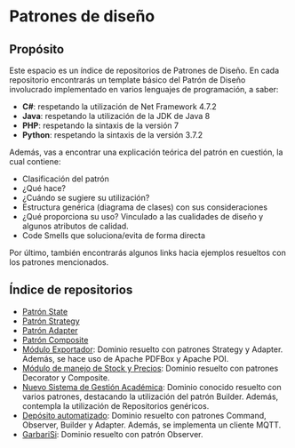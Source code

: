 # Patrones de diseño

## Propósito
Este espacio es un índice de repositorios de Patrones de Diseño.
En cada repositorio encontrarás un template básico del Patrón de Diseño involucrado implementado en varios lenguajes de programación, a saber:

- **C#**: respetando la utilización de Net Framework 4.7.2
- **Java**: respetando la utilización de la JDK de Java 8
- **PHP**: respetando la sintaxis de la versión 7
- **Python**: respetando la sintaxis de la versión 3.7.2

Además, vas a encontrar una explicación teórica del patrón en cuestión, la cual contiene:
- Clasificación del patrón
- ¿Qué hace?
- ¿Cuándo se sugiere su utilización?
- Estructura genérica (diagrama de clases) con sus consideraciones
- ¿Qué proporciona su uso? Vinculado a las cualidades de diseño y algunos atributos de calidad.
- Code Smells que soluciona/evita de forma directa

Por último, también encontrarás algunos links hacia ejemplos resueltos con los patrones mencionados.

## Índice de repositorios
- [Patrón State](https://github.com/sistemadual-ahk/dds2-patron-state "Patrón State")
- [Patrón Strategy](https://github.com/sistemadual-ahk/dds2-patron-strategy "Patrón Strategy")
- [Patrón Adapter](https://github.com/sistemadual-ahk/dds2-patron-adapter "Patrón Adapter")
- [Patrón Composite](https://github.com/sistemadual-ahk/dds2-patron-composite "Patrón Composite")
- [Módulo Exportador](https://github.com/dds-utn/modulo-exportador "Módulo exportador"): Dominio resuelto con patrones Strategy y Adapter. Además, se hace uso de Apache PDFBox y Apache POI.
- [Módulo de manejo de Stock y Precios](https://github.com/dds-utn/modulo-stock-precios "Módulo de manejo de Stock y Precios"): Dominio resuelto con patrones Decorator y Composite.
- [Nuevo Sistema de Gestión Académica](https://github.com/dds-utn/nuevo-sistema-gestion-academica "Nuevo Sistema de Gestión Académica"): Dominio conocido resuelto con varios patrones, destacando la utilización del patrón Builder. Además, contempla la utilización de Repositorios genéricos.
- [Depósito automatizado](https://github.com/dds-utn/deposito-automatizado "Depósito automatizado"): Dominio resuelto con patrones Command, Observer, Builder y Adapter. Además, se implementa un cliente MQTT.
- [GarbariSi](https://github.com/dds-utn/garbarisi "GarbariSi"): Dominio resuelto con patrón Observer.
